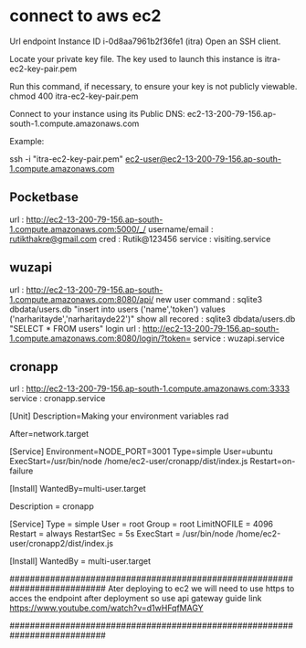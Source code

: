 # connect to aws ec2 
Url endpoint
Instance ID
i-0d8aa7961b2f36fe1 (itra)
Open an SSH client.

Locate your private key file. The key used to launch this instance is itra-ec2-key-pair.pem

Run this command, if necessary, to ensure your key is not publicly viewable.
 chmod 400 itra-ec2-key-pair.pem

Connect to your instance using its Public DNS:
 ec2-13-200-79-156.ap-south-1.compute.amazonaws.com

Example:

 ssh -i "itra-ec2-key-pair.pem" ec2-user@ec2-13-200-79-156.ap-south-1.compute.amazonaws.com



## Pocketbase 
url : http://ec2-13-200-79-156.ap-south-1.compute.amazonaws.com:5000/_/
username/email : rutikthakre@gmail.com
cred : Rutik@123456
service : visiting.service

## wuzapi
url : http://ec2-13-200-79-156.ap-south-1.compute.amazonaws.com:8080/api/
new user command : sqlite3 dbdata/users.db "insert into users ('name','token') values ('narharitayde','narharitayde22')"
show all recored : sqlite3 dbdata/users.db "SELECT * FROM users"
login url : http://ec2-13-200-79-156.ap-south-1.compute.amazonaws.com:8080/login/?token=
service : wuzapi.service

## cronapp
url : http://ec2-13-200-79-156.ap-south-1.compute.amazonaws.com:3333
service : cronapp.service

[Unit]
Description=Making your environment variables rad

After=network.target

[Service]
Environment=NODE_PORT=3001
Type=simple
User=ubuntu
ExecStart=/usr/bin/node /home/ec2-user/cronapp/dist/index.js
Restart=on-failure

[Install]
WantedBy=multi-user.target

Description = cronapp

[Service]
Type           = simple
User           = root
Group          = root
LimitNOFILE    = 4096
Restart        = always
RestartSec     = 5s
ExecStart      = /usr/bin/node /home/ec2-user/cronapp2/dist/index.js

[Install]
WantedBy = multi-user.target



###########################################################################
Ater deploying to ec2 we will need to use https to acces the endpoint 
after deployment so use api gateway
guide link  https://www.youtube.com/watch?v=d1wHFqfMAGY

###########################################################################





